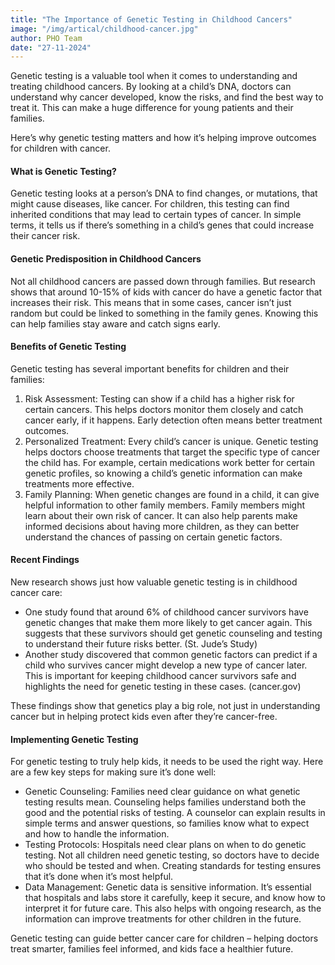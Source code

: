 ```yaml
---
title: "The Importance of Genetic Testing in Childhood Cancers"
image: "/img/artical/childhood-cancer.jpg"
author: PHO Team
date: "27-11-2024"
---
```


Genetic testing is a valuable tool when it comes to understanding and treating childhood cancers. By looking at a child’s DNA, doctors can understand why cancer developed, know the risks, and find the best way to treat it. This can make a huge difference for young patients and their families. 

Here’s why genetic testing matters and how it’s helping improve outcomes for children with cancer.

#### What is Genetic Testing?

Genetic testing looks at a person’s DNA to find changes, or mutations, that might cause diseases, like cancer. For children, this testing can find inherited conditions that may lead to certain types of cancer. In simple terms, it tells us if there’s something in a child’s genes that could increase their cancer risk.

#### Genetic Predisposition in Childhood Cancers

Not all childhood cancers are passed down through families. But research shows that around 10-15% of kids with cancer do have a genetic factor that increases their risk. This means that in some cases, cancer isn’t just random but could be linked to something in the family genes. Knowing this can help families stay aware and catch signs early.

#### Benefits of Genetic Testing

Genetic testing has several important benefits for children and their families:

1.	Risk Assessment: Testing can show if a child has a higher risk for certain cancers. This helps doctors monitor them closely and catch cancer early, if it happens. Early detection often means better treatment outcomes.
2.	Personalized Treatment: Every child’s cancer is unique. Genetic testing helps doctors choose treatments that target the specific type of cancer the child has. For example, certain medications work better for certain genetic profiles, so knowing a child’s genetic information can make treatments more effective.
3.	Family Planning: When genetic changes are found in a child, it can give helpful information to other family members. Family members might learn about their own risk of cancer. It can also help parents make informed decisions about having more children, as they can better understand the chances of passing on certain genetic factors.

#### Recent Findings

New research shows just how valuable genetic testing is in childhood cancer care:

-	One study found that around 6% of childhood cancer survivors have genetic changes that make them more likely to get cancer again. This suggests that these survivors should get genetic counseling and testing to understand their future risks better. (St. Jude’s Study)
-	Another study discovered that common genetic factors can predict if a child who survives cancer might develop a new type of cancer later. This is important for keeping childhood cancer survivors safe and highlights the need for genetic testing in these cases. (cancer.gov)

These findings show that genetics play a big role, not just in understanding cancer but in helping protect kids even after they’re cancer-free.

#### Implementing Genetic Testing

For genetic testing to truly help kids, it needs to be used the right way. Here are a few key steps for making sure it’s done well:

- Genetic Counseling: Families need clear guidance on what genetic testing results mean. Counseling helps families understand both the good and the potential risks of testing. A counselor can explain results in simple terms and answer questions, so families know what to expect and how to handle the information.
-	Testing Protocols: Hospitals need clear plans on when to do genetic testing. Not all children need genetic testing, so doctors have to decide who should be tested and when. Creating standards for testing ensures that it’s done when it’s most helpful.
-	Data Management: Genetic data is sensitive information. It’s essential that hospitals and labs store it carefully, keep it secure, and know how to interpret it for future care. This also helps with ongoing research, as the information can improve treatments for other children in the future.

Genetic testing can guide better cancer care for children – helping doctors treat smarter, families feel informed, and kids face a healthier future.

